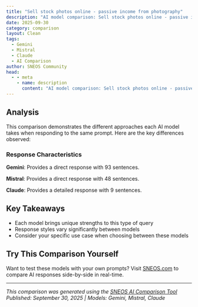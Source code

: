 ```yaml
---
title: "Sell stock photos online - passive income from photography"
description: "AI model comparison: Sell stock photos online - passive income from photography..."
date: 2025-09-30
category: comparison
layout: Clean
tags:
  - Gemini
  - Mistral
  - Claude
  - AI Comparison
author: SNEOS Community
head:
  - - meta
    - name: description
      content: "AI model comparison: Sell stock photos online - passive income from photography..."
---
```


<ChatComparison
  title="Sell stock photos online - passive income from photography"
  prompt="Sell stock photos online - passive income from photography"
  :responses='{"Gemini": "## Selling Stock Photos Online: Turn Your Passion into Passive Income\n\nSelling stock photos can be a fantastic way to generate passive income from your photography skills. While it\u0027s not a \u0022get rich quick\u0022 scheme, with dedication, quality work, and a good understanding of the market, you can build a consistent stream of revenue. Here\u0027s a breakdown of how it works:\n\n**1. Understanding the Basics:**\n\n* **What is Stock Photography?** Stock photos are professionally taken images that are licensed for specific uses (e.g., websites, brochures, marketing materials) by businesses and individuals.\n* **How it Works:** You upload your photos to online stock photography agencies. When someone purchases a license for your image, you earn a royalty.\n* **Passive Income Potential:** Once your photos are uploaded, they can potentially earn money for years to come without further effort (though regular updates and additions are highly recommended).\n\n**2. Key Steps to Selling Stock Photos:**\n\n* **Identify Your Niche:** Don\u0027t try to be everything to everyone. Focus on subjects you\u0027re passionate about and where you can provide unique or high-quality images. Consider:\n * **Trending Topics:** Research what\u0027s currently in demand (e.g., diversity in business, remote work, sustainable living).\n * **Your Expertise:** Leverage your existing knowledge and resources. Are you a nature photographer? Food photographer? Family photographer?\n * **Underserved Markets:** Look for niches where there\u0027s less competition.\n* **Gear Up (if necessary):**\n * **Camera:** A decent DSLR or mirrorless camera is usually required. Check agency requirements.\n * **Lenses:** Choose lenses appropriate for your niche (e.g., wide-angle for landscapes, macro for details).\n * **Lighting:** Good lighting is crucial. Consider investing in studio lighting or using natural light effectively.\n * **Accessories:** Tripod, reflectors, diffusers can enhance your images.\n* **Master Your Photography Skills:**\n * **Composition:** Learn the rules of composition (rule of thirds, leading lines, etc.) to create visually appealing images.\n * **Lighting:** Understand how light affects your subjects and learn to manipulate it.\n * **Focus and Sharpness:** Ensure your photos are sharp and in focus.\n * **Editing:** Learn basic photo editing skills in software like Adobe Lightroom, Capture One, or free alternatives like Darktable or GIMP. Clean up blemishes, adjust colors, and sharpen images.\n* **Model and Property Releases (Crucial!):**\n * **Model Release:** If your photos feature recognizable people, you MUST obtain a signed model release. This gives you permission to use their likeness commercially.\n * **Property Release:** If your photos feature recognizable private property (buildings, artwork, etc.), you may need a property release from the owner.\n* **Choose Your Stock Photography Agencies:** Research and select agencies that align with your niche, pricing expectations, and licensing models. Popular options include:\n * **Shutterstock:** Largest stock photo agency, high volume, lower royalties.\n * **Adobe Stock:** Integrated with Adobe Creative Cloud, good visibility.\n * **Getty Images/iStock:** More exclusive, higher royalties, stricter requirements.\n * **Alamy:** Large catalog, higher royalties, less strict requirements.\n * **Etsy (if you sell unique, artistic prints):** For selling prints and digital downloads directly.\n * **Smaller Niche Agencies:** Explore agencies specializing in specific niches (e.g., food photography, travel photography).\n* **Prepare and Upload Your Photos:**\n * **Quality Control:** Only upload your best work. Be critical of your own images.\n * **Keywords:** Accurately and comprehensively keyword your photos. This is how buyers will find your images. Use a wide range of relevant keywords. Tools like Keyword.io can help.\n * **Titles and Descriptions:** Write concise and descriptive titles and descriptions for each photo.\n * **File Format and Size:** Adhere to the agency\u0027s specifications for file format (usually JPEG) and size.\n* **Track Your Performance and Adapt:**\n * **Monitor Sales:** Pay attention to which photos are selling well and which aren\u0027t.\n * **Analyze Trends:** Stay updated on current design trends and create content that aligns with them.\n * **Refine Your Keywords:** Adjust your keywords based on search data and sales.\n * **Experiment:** Try different niches and styles to see what works best.\n* **Promote Your Work (Optional):** While passive, promoting your portfolio can boost sales.\n * **Social Media:** Share your photos on Instagram, Facebook, and other relevant platforms.\n * **Website/Portfolio:** Create a website to showcase your work and link to your stock agency profiles.\n * **Networking:** Connect with other photographers and industry professionals.\n\n**3. Advantages of Selling Stock Photos:**\n\n* **Passive Income Potential:** Earn money while you sleep or focus on other projects.\n* **Flexibility:** Work at your own pace and on your own schedule.\n* **Reach a Global Audience:** Your photos can be seen and purchased by people all over the world.\n* **Constant Exposure:** Your photos are constantly available for sale.\n* **Opportunity to Improve Your Skills:** The process of shooting and selling stock photos can help you improve your photography skills.\n\n**4. Disadvantages of Selling Stock Photos:**\n\n* **High Competition:** The stock photography market is very competitive.\n* **Low Royalties:** Royalty rates are often low, especially on microstock agencies.\n* **Time Investment:** It takes time and effort to create a portfolio and upload your photos.\n* **Requires Good Photography Skills:** High-quality images are essential for success.\n* **Rejection Rates:** Your photos may be rejected by stock agencies if they don\u0027t meet their standards.\n* **Staying Current:** You need to continually update your portfolio to stay relevant.\n\n**5. Tips for Success:**\n\n* **Prioritize Quality Over Quantity:** Focus on creating a portfolio of high-quality images that stand out.\n* **Be Patient:** It takes time to build a successful stock photography portfolio.\n* **Stay Updated:** Keep up with current trends and design aesthetics.\n* **Learn from Feedback:** Pay attention to why your photos are rejected and use that feedback to improve your work.\n* **Diversify Your Portfolio:** Offer a variety of subjects and styles to appeal to a wider range of buyers.\n* **Read the Fine Print:** Understand the licensing agreements and terms of service of each stock agency.\n* **Think Like a Buyer:** Consider what kind of images businesses and individuals are looking for.\n\n**6. Legal Considerations:**\n\n* **Copyright:** You own the copyright to your photos, but you grant licenses to stock agencies to sell them.\n* **Tax Implications:** You\u0027ll need to report your earnings from stock photography on your taxes.\n* **Intellectual Property:** Be mindful of copyright infringement and trademark issues.\n\n**In conclusion, selling stock photos can be a rewarding way to turn your passion for photography into a source of passive income. By focusing on quality, identifying a niche, and diligently working to build your portfolio, you can increase your chances of success in this competitive market.**\n", "Mistral": "Selling stock photos online can be a great way to generate passive income from your photography skills. Here are some steps and platforms to help you get started:\n\n### Steps to Sell Stock Photos Online\n\n1. **Build a Portfolio**:\n - **Quality**: Ensure your photos are high-quality, well-composed, and free of noise.\n - **Diversity**: Include a variety of subjects and styles to appeal to a broader audience.\n - **Relevance**: Focus on popular and trending topics to increase the likelihood of sales.\n\n2. **Choose the Right Platforms**:\n - **Microstock Agencies**: These platforms allow you to sell your photos at a lower price but in higher volumes.\n - **Macrostock Agencies**: These platforms sell photos at higher prices but typically in lower volumes.\n\n3. **Optimize Your Photos**:\n - **Keywords**: Use relevant keywords to make your photos easily searchable.\n - **Descriptions**: Write detailed descriptions to help buyers understand the context and usage of your photos.\n - **Metadata**: Include metadata such as location, date, and camera settings.\n\n4. **Promote Your Work**:\n - **Social Media**: Share your portfolio on platforms like Instagram, Facebook, and Pinterest.\n - **Blog**: Create a blog to showcase your work and share tips and tricks.\n - **Networking**: Join photography communities and forums to connect with other photographers and potential buyers.\n\n5. **Monitor and Adjust**:\n - **Analytics**: Use analytics tools provided by the platforms to track your sales and understand what works best.\n - **Feedback**: Pay attention to buyer feedback and adjust your strategy accordingly.\n\n### Popular Platforms to Sell Stock Photos\n\n1. **Shutterstock**:\n - **Pros**: High traffic, good earning potential.\n - **Cons**: Competitive, lower payout per photo.\n\n2. **Adobe Stock**:\n - **Pros**: Integrated with Adobe Creative Cloud, high visibility.\n - **Cons**: Lower payout compared to some other platforms.\n\n3. **iStock (Getty Images)**:\n - **Pros**: High-quality standards, good payout.\n - **Cons**: Strict approval process.\n\n4. **123RF**:\n - **Pros**: User-friendly, good for beginners.\n - **Cons**: Lower payout per photo.\n\n5. **Dreamstime**:\n - **Pros**: Good payout, community-driven.\n - **Cons**: Smaller market compared to Shutterstock and Adobe Stock.\n\n6. **Alamy**:\n - **Pros**: High payout, non-exclusive option.\n - **Cons**: Lower traffic compared to other platforms.\n\n7. **Foap**:\n - **Pros**: Easy to use, mobile-friendly.\n - **Cons**: Lower payout, smaller market.\n\n8. **EyeEm**:\n - **Pros**: Community-driven, good for beginners.\n - **Cons**: Lower payout, smaller market.\n\n### Tips for Success\n\n- **Consistency**: Regularly upload new photos to keep your portfolio fresh and attractive.\n- **Niche Focus**: Consider specializing in a niche to stand out from the competition.\n- **Quality Over Quantity**: Focus on high-quality, unique photos rather than uploading a large number of average photos.\n- **Legal Considerations**: Ensure you have the necessary model and property releases for your photos.\n\nBy following these steps and choosing the right platforms, you can turn your photography hobby into a steady source of passive income.", "Claude": "# Selling Stock Photos for Passive Income\n\nStock photography can generate passive income over time, but success requires strategic planning and consistent effort upfront. Here\u0027s how to get started:\n\n## Top Stock Photography Platforms\n\n**Major Sites:**\n- **Shutterstock** - Largest market, 25-38% commission\n- **Adobe Stock** - Integration with Creative Cloud, 33% commission\n- **Getty Images/iStock** - Premium market, 15-45% commission\n- **Alamy** - Higher commissions (40-50%), smaller market\n- **Dreamstime** - Good for beginners, 25-60% commission\n\n**Niche Platforms:**\n- **500px** - Artist-focused community\n- **SmugMug** - Direct selling to customers\n- **Your own website** - 100% profits, requires marketing\n\n## What Sells Best\n\n**High-Demand Categories:**\n- Business/office scenarios\n- Technology and digital concepts\n- Lifestyle and wellness\n- Travel destinations\n- Food photography\n- Diverse people in everyday situations\n- Abstract backgrounds and textures\n\n**Technical Requirements:**\n- High resolution (minimum 4MP, preferably 10MP\u002B)\n- Sharp focus and good lighting\n- No trademarks or recognizable people (without releases)\n- Horizontal and vertical orientations\n\n## Getting Started Strategy\n\n1. **Research trends** using platform search tools\n2. **Start with quantity** - upload 50-100 images initially\n3. **Focus on keywords** - use relevant, specific tags\n4. **Shoot what you know** - leverage your location/expertise\n5. **Be consistent** - regular uploads improve visibility\n\n## Realistic Income Expectations\n\n- **Beginners:** $10-100/month in first year\n- **Established contributors:** $200-1,000\u002B/month\n- **Top earners:** $2,000-10,000\u002B/month\n- **Passive aspect:** Takes 6-12 months to build momentum\n\nSuccess depends on portfolio size, image quality, and market demand. Most profitable contributors have 1,000\u002B images and treat it like a business rather than a hobby.\n\nWould you like specific advice on any aspect of stock photography?"}' 
  published-date="17:23"
/>

## Analysis

This comparison demonstrates the different approaches each AI model takes when responding to the same prompt. Here are the key differences observed:

### Response Characteristics

**Gemini**: Provides a direct response with 93 sentences. 

**Mistral**: Provides a direct response with 48 sentences. 

**Claude**: Provides a detailed response with 9 sentences. 

## Key Takeaways

- Each model brings unique strengths to this type of query
- Response styles vary significantly between models
- Consider your specific use case when choosing between these models

## Try This Comparison Yourself

Want to test these models with your own prompts? Visit [SNEOS.com](https://sneos.com) to compare AI responses side-by-side in real-time.

---

*This comparison was generated using the [SNEOS AI Comparison Tool](https://sneos.com)*
*Published: September 30, 2025 | Models: Gemini, Mistral, Claude*
